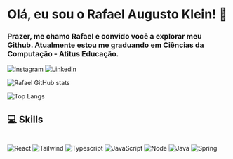 # Olá, eu sou o Rafael Augusto Klein! 🐺

### Prazer, me chamo Rafael e convido você a explorar meu Github. Atualmente estou me graduando em Ciências da Computação - Atitus Educação.

[![Instagram](https://img.shields.io/badge/Instagram-4B0082?style=for-the-badge&logo=instagram&logoColor=white)](https://www.instagram.com/rklein_/)
[![Linkedin](https://img.shields.io/badge/LinkedIn-FFFAFA?style=for-the-badge&logo=linkedin&logoColor=black)](https://www.linkedin.com/in/rafael-augusto-klein-0a9770268/?originalSubdomain=br)


![Rafael  GitHub stats](https://github-readme-stats.vercel.app/api?username=rklein7&show_icons=true&theme=midnight-purple)

![Top Langs](https://github-readme-stats.vercel.app/api/top-langs/?username=rklein7&layout=compact&theme=midnight-purple)

## 💻 Skills

<div style ="display: inline_block"><br/>
    <img align ="center" alt = "React" src="https://img.shields.io/badge/React-4B0082?style=for-the-badge&logo=react&logoColor=white"/>
    <img align ="center" alt = "Tailwind" src="https://img.shields.io/badge/Tailwind_CSS-FFFAFA?style=for-the-badge&logo=tailwind-css&logoColor=black"/>
    <img align ="center" alt = "Typescript" src="https://img.shields.io/badge/TypeScript-4B0082?style=for-the-badge&logo=typescript&logoColor=white"/>
    <img align ="center" alt = "JavaScript" src="https://img.shields.io/badge/JavaScript-FFFAFA?style=for-the-badge&logo=javascript&logoColor=black"/>
    <img align ="center" alt = "Node" src="https://img.shields.io/badge/Node.js-4B0082?style=for-the-badge&logo=node.js&logoColor=white"/>
    <img align ="center" alt = "Java" src="https://img.shields.io/badge/Java-FFFAFA?style=for-the-badge&logo=openjdk&logoColor=black"/>
    <img align ="center" alt = "Spring" src="https://img.shields.io/badge/Spring-4B0082?style=for-the-badge&logo=spring&logoColor=white"/>
</div>

